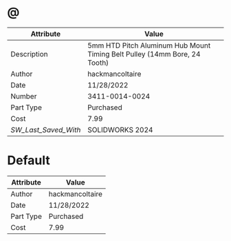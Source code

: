# @
| Attribute | Value |
| ---  | ---     |
| Description | 5mm HTD Pitch Aluminum Hub Mount Timing Belt Pulley (14mm Bore, 24 Tooth) |
| Author | hackmancoltaire |
| Date | 11/28/2022 |
| Number | 3411-0014-0024 |
| Part Type | Purchased |
| Cost | 7.99 |
| _SW_Last_Saved_With_ | SOLIDWORKS 2024 |
# Default
| Attribute | Value |
| ---  | ---     |
| Author | hackmancoltaire |
| Date | 11/28/2022 |
| Part Type | Purchased |
| Cost | 7.99 |
